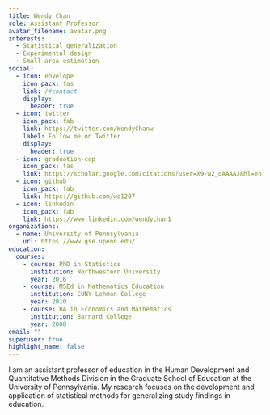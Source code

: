 ```yaml
---
title: Wendy Chan
role: Assistant Professor
avatar_filename: avatar.png
interests:
  - Statistical generalization
  - Experimental design
  - Small area estimation
social:
  - icon: envelope
    icon_pack: fas
    link: /#contact
    display:
      header: true
  - icon: twitter
    icon_pack: fab
    link: https://twitter.com/WendyChanw
    label: Follow me on Twitter
    display:
      header: true
  - icon: graduation-cap
    icon_pack: fas
    link: https://scholar.google.com/citations?user=X9-w2_oAAAAJ&hl=en
  - icon: github
    icon_pack: fab
    link: https://github.com/wc1207
  - icon: linkedin
    icon_pack: fab
    link: https://www.linkedin.com/wendychan1
organizations:
  - name: University of Pennsylvania
    url: https://www.gse.upenn.edu/
education:
  courses:
    - course: PhD in Statistics
      institution: Northwestern University
      year: 2016
    - course: MSEd in Mathematics Education
      institution: CUNY Lehman College
      year: 2010
    - course: BA in Economics and Mathematics
      institution: Barnard College
      year: 2008
email: ""
superuser: true
highlight_name: false
---
```

I am an assistant professor of education in the Human Development and Quantitative Methods Division in the Graduate School of Education at the University of Pennsylvania. My research focuses on the development and application of statistical methods for generalizing study findings in education.